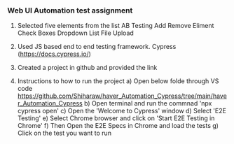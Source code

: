 ### Web UI Automation test assignment

1. Selected five elements from the list
	AB Testing
	Add Remove Eliment
	Check Boxes
	Dropdown List
	File Upload
	

3. Used JS based end to end testing framework.
   Cypress (https://docs.cypress.io/)	
 
4. Created a project in github and provided the link

5. Instructions to how to run the project
   a) Open below folde through VS code
      https://github.com/Shiharaw/haver_Automation_Cypress/tree/main/haver_Automation_Cypress
   b) Open terminal and run the commnad 'npx cypress open'
   c) Open the 'Welcome to Cypress' window
   d) Select 'E2E Testing'
   e) Select Chrome browser and click on 'Start E2E Testing in Chrome'
   f) Then Open the E2E Specs in Chrome and load the tests
   g) Click on the test you want to run
  
